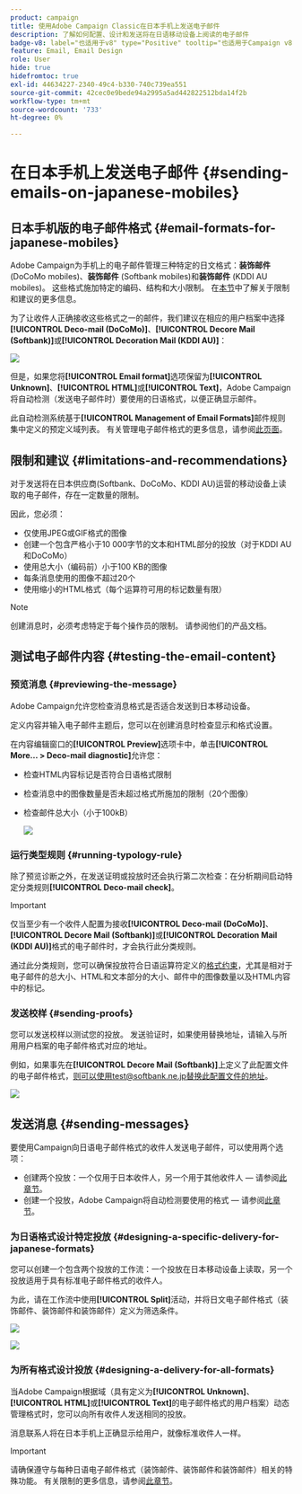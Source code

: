 ```yaml
---
product: campaign
title: 使用Adobe Campaign Classic在日本手机上发送电子邮件
description: 了解如何配置、设计和发送将在日语移动设备上阅读的电子邮件
badge-v8: label="也适用于v8" type="Positive" tooltip="也适用于Campaign v8"
feature: Email, Email Design
role: User
hide: true
hidefromtoc: true
exl-id: 44634227-2340-49c4-b330-740c739ea551
source-git-commit: 42cec0e9bede94a2995a5ad442822512bda14f2b
workflow-type: tm+mt
source-wordcount: '733'
ht-degree: 0%

---
```


# 在日本手机上发送电子邮件 {#sending-emails-on-japanese-mobiles}

## 日本手机版的电子邮件格式 {#email-formats-for-japanese-mobiles}

Adobe Campaign为手机上的电子邮件管理三种特定的日文格式：**装饰邮件** (DoCoMo mobiles)、**装饰邮件** (Softbank mobiles)和&#x200B;**装饰邮件** (KDDI AU mobiles)。 这些格式施加特定的编码、结构和大小限制。 在[本节](#limitations-and-recommendations)中了解关于限制和建议的更多信息。

为了让收件人正确接收这些格式之一的邮件，我们建议在相应的用户档案中选择&#x200B;**[!UICONTROL Deco-mail (DoCoMo)]**、**[!UICONTROL Decore Mail (Softbank)]**&#x200B;或&#x200B;**[!UICONTROL Decoration Mail (KDDI AU)]**：

![](assets/deco-mail_03.png)

但是，如果您将&#x200B;**[!UICONTROL Email format]**&#x200B;选项保留为&#x200B;**[!UICONTROL Unknown]**、**[!UICONTROL HTML]**&#x200B;或&#x200B;**[!UICONTROL Text]**，Adobe Campaign将自动检测（发送电子邮件时）要使用的日语格式，以便正确显示邮件。

此自动检测系统基于&#x200B;**[!UICONTROL Management of Email Formats]**&#x200B;邮件规则集中定义的预定义域列表。 有关管理电子邮件格式的更多信息，请参阅[此页面](../../installation/using/email-deliverability.md#managing-email-formats)。

## 限制和建议 {#limitations-and-recommendations}

对于发送将在日本供应商(Softbank、DoCoMo、KDDI AU)运营的移动设备上读取的电子邮件，存在一定数量的限制。

因此，您必须：

* 仅使用JPEG或GIF格式的图像
* 创建一个包含严格小于10 000字节的文本和HTML部分的投放（对于KDDI AU和DoCoMo）
* 使用总大小（编码前）小于100 KB的图像
* 每条消息使用的图像不超过20个
* 使用缩小的HTML格式（每个运算符可用的标记数量有限）

>[!NOTE]
>
>创建消息时，必须考虑特定于每个操作员的限制。 请参阅他们的产品文档。


## 测试电子邮件内容 {#testing-the-email-content}

### 预览消息 {#previewing-the-message}

Adobe Campaign允许您检查消息格式是否适合发送到日本移动设备。

定义内容并输入电子邮件主题后，您可以在创建消息时检查显示和格式设置。

在内容编辑窗口的&#x200B;**[!UICONTROL Preview]**&#x200B;选项卡中，单击&#x200B;**[!UICONTROL More... > Deco-mail diagnostic]**&#x200B;允许您：

* 检查HTML内容标记是否符合日语格式限制
* 检查消息中的图像数量是否未超过格式所施加的限制（20个图像）
* 检查邮件总大小（小于100kB）

  ![](assets/deco-mail_06.png)

### 运行类型规则 {#running-typology-rule}

除了预览诊断之外，在发送证明或投放时还会执行第二次检查：在分析期间启动特定分类规则&#x200B;**[!UICONTROL Deco-mail check]**。

>[!IMPORTANT]
>
>仅当至少有一个收件人配置为接收&#x200B;**[!UICONTROL Deco-mail (DoCoMo)]**、**[!UICONTROL Decore Mail (Softbank)]**&#x200B;或&#x200B;**[!UICONTROL Decoration Mail (KDDI AU)]**&#x200B;格式的电子邮件时，才会执行此分类规则。

通过此分类规则，您可以确保投放符合日语运算符定义的[格式约束](#limitations-and-recommendations)，尤其是相对于电子邮件的总大小、HTML和文本部分的大小、邮件中的图像数量以及HTML内容中的标记。

### 发送校样 {#sending-proofs}

您可以发送校样以测试您的投放。 发送验证时，如果使用替换地址，请输入与所用用户档案的电子邮件格式对应的地址。

例如，如果事先在&#x200B;**[!UICONTROL Decore Mail (Softbank)]**&#x200B;上定义了此配置文件的电子邮件格式，则可以使用test@softbank.ne.jp替换此配置文件的地址。

![](assets/deco-mail_05.png)

## 发送消息 {#sending-messages}

要使用Campaign向日语电子邮件格式的收件人发送电子邮件，可以使用两个选项：

* 创建两个投放：一个仅用于日本收件人，另一个用于其他收件人 — 请参阅[此章节](#designing-a-specific-delivery-for-japanese-formats)。
* 创建一个投放，Adobe Campaign将自动检测要使用的格式 — 请参阅[此章节](#designing-a-delivery-for-all-formats)。

### 为日语格式设计特定投放 {#designing-a-specific-delivery-for-japanese-formats}

您可以创建一个包含两个投放的工作流：一个投放在日本移动设备上读取，另一个投放适用于具有标准电子邮件格式的收件人。

为此，请在工作流中使用&#x200B;**[!UICONTROL Split]**&#x200B;活动，并将日文电子邮件格式（装饰邮件、装饰邮件和装饰邮件）定义为筛选条件。

![](assets/deco-mail_08.png)

![](assets/deco-mail_07.png)

### 为所有格式设计投放 {#designing-a-delivery-for-all-formats}

当Adobe Campaign根据域（具有定义为&#x200B;**[!UICONTROL Unknown]**、**[!UICONTROL HTML]**&#x200B;或&#x200B;**[!UICONTROL Text]**&#x200B;的电子邮件格式的用户档案）动态管理格式时，您可以向所有收件人发送相同的投放。

消息联系人将在日本手机上正确显示给用户，就像标准收件人一样。

>[!IMPORTANT]
>
>请确保遵守与每种日语电子邮件格式（装饰邮件、装饰邮件和装饰邮件）相关的特殊功能。 有关限制的更多信息，请参阅[此章节](#limitations-and-recommendations)。
